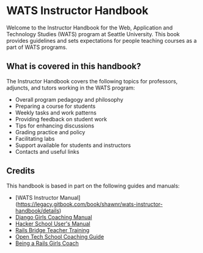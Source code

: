 WATS Instructor Handbook
=======

Welcome to the Instructor Handbook for the Web, Application and Technology Studies (WATS) program at Seattle University. This book provides guidelines and sets expectations for people teaching courses as a part of WATS programs. 

## What is covered in this handbook?

The Instructor Handbook covers the following topics for professors, adjuncts, and tutors working in the WATS program:

* Overall program pedagogy and philosophy
* Preparing a course for students
* Weekly tasks and work patterns
* Providing feedback on student work
* Tips for enhancing discussions
* Grading practice and policy
* Facilitating labs
* Support available for students and instructors
* Contacts and useful links

## Credits

This handbook is based in part on the following guides and manuals:

* [WATS Instructor Manual] (https://legacy.gitbook.com/book/shawnr/wats-instructor-handbook/details)
* [Django Girls Coaching Manual](https://www.gitbook.com/book/djangogirls/django-girls-coaching-manual/)
* [Hacker School User's Manual](https://www.hackerschool.com/manual)
* [Rails Bridge Teacher Training](http://curriculum.railsbridge.org/workshop/more_teacher_training)
* [Open Tech School Coaching Guide](http://opentechschool.github.io/slides/presentations/coaching/)
* [Being a Rails Girls Coach](http://guides.railsgirls.com/coach/)

